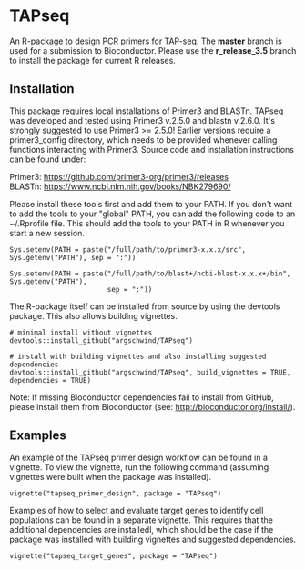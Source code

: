 # TAPseq
An R-package to design PCR primers for TAP-seq. The **master** branch is used for a submission to
Bioconductor. Please use the **r_release_3.5** branch to install the package for current R releases.

## Installation

This package requires local installations of Primer3 and BLASTn. TAPseq was developed and tested
using Primer3 v.2.5.0 and blastn v.2.6.0. It's strongly suggested to use Primer3 >= 2.5.0! Earlier
versions require a primer3_config directory, which needs to be provided whenever calling functions
interacting with Primer3. Source code and installation instructions can be found under:

Primer3: <https://github.com/primer3-org/primer3/releases>  
BLASTn: <https://www.ncbi.nlm.nih.gov/books/NBK279690/>

Please install these tools first and add them to your PATH. If you don't want to add the tools to
your "global" PATH, you can add the following code to an ~/.Rprofile file. This should add the tools
to your PATH in R whenever you start a new session.
```
Sys.setenv(PATH = paste("/full/path/to/primer3-x.x.x/src", Sys.getenv("PATH"), sep = ":"))

Sys.setenv(PATH = paste("/full/path/to/blast+/ncbi-blast-x.x.x+/bin", Sys.getenv("PATH"), 
                        sep = ":"))
```

The R-package itself can be installed from source by using the devtools package. This also allows
building vignettes.
```
# minimal install without vignettes
devtools::install_github("argschwind/TAPseq")

# install with building vignettes and also installing suggested dependencies
devtools::install_github("argschwind/TAPseq", build_vignettes = TRUE, dependencies = TRUE)
```

Note: If missing Bioconductor dependencies fail to install from GitHub, please install them from
Bioconductor (see: <http://bioconductor.org/install/>).

## Examples
An example of the TAPseq primer design workflow can be found in a vignette. To view the vignette,
run the following command (assuming vignettes were built when the package was installed).
```
vignette("tapseq_primer_design", package = "TAPseq")
```

Examples of how to select and evaluate target genes to identify cell populations can be found in
a separate vignette. This requires that the additional dependencies are installedl, which should be
the case if the package was installed with building vignettes and suggested dependencies.
```
vignette("tapseq_target_genes", package = "TAPseq")
```
